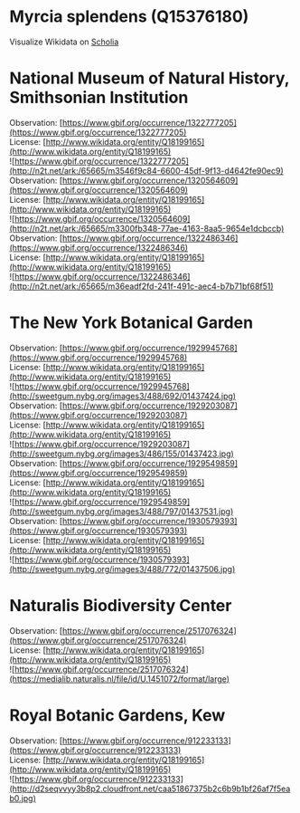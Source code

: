 
Myrcia splendens (Q15376180)
============================
  
Visualize Wikidata on [Scholia](https://scholia.toolforge.org/taxon/Q15376180)
# National Museum of Natural History, Smithsonian Institution
  
Observation: [https://www.gbif.org/occurrence/1322777205](https://www.gbif.org/occurrence/1322777205)  
License: [http://www.wikidata.org/entity/Q18199165](http://www.wikidata.org/entity/Q18199165)  
![https://www.gbif.org/occurrence/1322777205](http://n2t.net/ark:/65665/m3546f9c84-6600-45df-9f13-d4642fe90ec9)  
Observation: [https://www.gbif.org/occurrence/1320564609](https://www.gbif.org/occurrence/1320564609)  
License: [http://www.wikidata.org/entity/Q18199165](http://www.wikidata.org/entity/Q18199165)  
![https://www.gbif.org/occurrence/1320564609](http://n2t.net/ark:/65665/m3300fb348-77ae-4163-8aa5-9654e1dcbccb)  
Observation: [https://www.gbif.org/occurrence/1322486346](https://www.gbif.org/occurrence/1322486346)  
License: [http://www.wikidata.org/entity/Q18199165](http://www.wikidata.org/entity/Q18199165)  
![https://www.gbif.org/occurrence/1322486346](http://n2t.net/ark:/65665/m36eadf2fd-241f-491c-aec4-b7b71bf68f51)
# The New York Botanical Garden
  
Observation: [https://www.gbif.org/occurrence/1929945768](https://www.gbif.org/occurrence/1929945768)  
License: [http://www.wikidata.org/entity/Q18199165](http://www.wikidata.org/entity/Q18199165)  
![https://www.gbif.org/occurrence/1929945768](http://sweetgum.nybg.org/images3/488/692/01437424.jpg)  
Observation: [https://www.gbif.org/occurrence/1929203087](https://www.gbif.org/occurrence/1929203087)  
License: [http://www.wikidata.org/entity/Q18199165](http://www.wikidata.org/entity/Q18199165)  
![https://www.gbif.org/occurrence/1929203087](http://sweetgum.nybg.org/images3/486/155/01437423.jpg)  
Observation: [https://www.gbif.org/occurrence/1929549859](https://www.gbif.org/occurrence/1929549859)  
License: [http://www.wikidata.org/entity/Q18199165](http://www.wikidata.org/entity/Q18199165)  
![https://www.gbif.org/occurrence/1929549859](http://sweetgum.nybg.org/images3/488/797/01437531.jpg)  
Observation: [https://www.gbif.org/occurrence/1930579393](https://www.gbif.org/occurrence/1930579393)  
License: [http://www.wikidata.org/entity/Q18199165](http://www.wikidata.org/entity/Q18199165)  
![https://www.gbif.org/occurrence/1930579393](http://sweetgum.nybg.org/images3/488/772/01437506.jpg)
# Naturalis Biodiversity Center
  
Observation: [https://www.gbif.org/occurrence/2517076324](https://www.gbif.org/occurrence/2517076324)  
License: [http://www.wikidata.org/entity/Q18199165](http://www.wikidata.org/entity/Q18199165)  
![https://www.gbif.org/occurrence/2517076324](https://medialib.naturalis.nl/file/id/U.1451072/format/large)
# Royal Botanic Gardens, Kew
  
Observation: [https://www.gbif.org/occurrence/912233133](https://www.gbif.org/occurrence/912233133)  
License: [http://www.wikidata.org/entity/Q18199165](http://www.wikidata.org/entity/Q18199165)  
![https://www.gbif.org/occurrence/912233133](http://d2seqvvyy3b8p2.cloudfront.net/caa51867375b2c6b9b1bf26af7f5eab0.jpg)